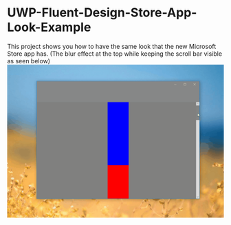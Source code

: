 # UWP-Fluent-Design-Store-App-Look-Example
This project shows you how to have the same look that the new Microsoft Store app has. 
(The blur effect at the top while keeping the scroll bar visible as seen below)
![img](/img/fluentStoreAppDesign.gif)
